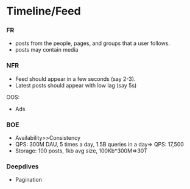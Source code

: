 # Timeline/Feed

### FR
* posts from the people, pages, and groups that a user follows.
* posts may contain media

### NFR
* Feed should appear in a few seconds (say 2-3).
* Latest posts should appear with low lag (say 5s)

OOS:
* Ads

### BOE
* Availability>>Consistency
* QPS: 300M DAU, 5 times a day, 1.5B queries in a day=> QPS: 17,500
* Storage: 100 posts, 1kb avg size, 100Kb*300M=>30T

### Deepdives
* Pagination
